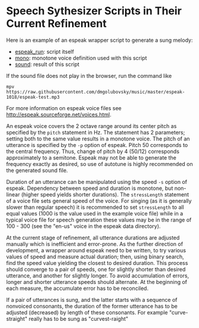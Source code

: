 # Speech Sythesizer Scripts in Their Current Refinement
Here is an example of an espeak wrapper script to generate a sung melody:
* [espeak_run](https://github.com/dmgolubovsky/music/blob/master/espeak-1018/espeak_run): script itself
* [mono](https://github.com/dmgolubovsky/music/blob/master/espeak-1018/mono): monotone voice definition used with this script
* [sound](https://raw.githubusercontent.com/dmgolubovsky/music/master/espeak-1018/espeak-test.mp3): result of this script

If the sound file does not play in the browser, run the command like
```
mpv https://raw.githubusercontent.com/dmgolubovsky/music/master/espeak-1018/espeak-test.mp3
```
For more information on espeak voice files see http://espeak.sourceforge.net/voices.html.

An espeak voice covers the 2 octave range around its center pitch as specified by the ```pitch``` statement in Hz. The statement has 2 parameters; setting both to the same value results in a monotone voice. The pitch of an utterance is specified by the ```-p``` option of espeak. Pitch 50 corresponds to the central frequency. Thus, change of pitch by 4 (50/12) corresponds approximately to a semitone. Espeak may not be able to generate the frequency exactly as desired, so use of autotune is highly recommended on the generated sound file.

Duration of an utterance can be manipulated using the speed ```-s``` option of espeak. Dependency between speed and duration is monotone, but non-linear (higher speed yields shorter durations). The ```stressLength``` statement of a voice file sets general speed of the voice. For singing (as it is generally slower than regular speech) it is recommended to set ```stressLength``` to all equal values (1000 is the value used in the example voice file) while in a typical voice file for speech generation these values may be in the range of 100 - 300 (see the "en-us" voice in the espeak data directory).

At the current stage of refinement, all utterance durations are adjusted manually which is inefficient and error-prone. As the further direction of development, a wrapper around espeak need to be written, to try various values of speed and measure actual duration; then, using binary search, find the speed value yielding the closest to desired duration. This process should converge to a pair of speeds, one for slightly shorter than desired utterance, and another for slightly longer. To avoid accumulation of errors, longer and shorter utterance speeds should alternate. At the beginning of each measure, the accumulate error has to be reconciled.

If a pair of utterances is sung, and the latter starts with a sequence of nonvoiced consonants, the duration of the former utterance has to be adjusted (decreased) by length of these consonants. For example "curve-straight" really has to be sung as "curvest-raight"
